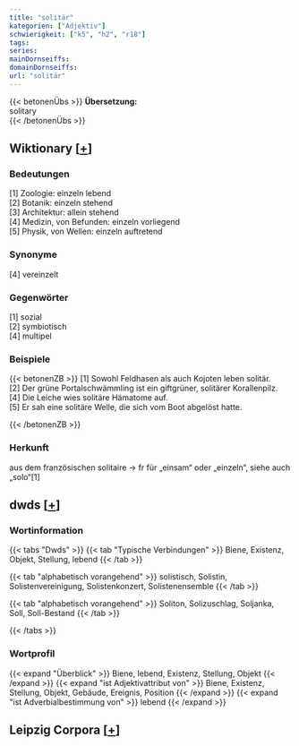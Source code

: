 ```yaml
---
title: "solitär"
kategorien: ["Adjektiv"]
schwierigkeit: ["k5", "h2", "r18"]
tags:
series:
mainDornseiffs:
domainDornseiffs:
url: "solitär"
---
```


{{< betonenÜbs >}}
**Übersetzung:**  
solitary  
{{< /betonenÜbs >}}

## Wiktionary [[+](https://de.wiktionary.org/wiki/solitär)]

### Bedeutungen
[1] Zoologie: einzeln lebend  
[2] Botanik: einzeln stehend  
[3] Architektur: allein stehend  
[4] Medizin, von Befunden: einzeln vorliegend  
[5] Physik, von Wellen: einzeln auftretend  

### Synonyme
[4] vereinzelt  

### Gegenwörter
[1] sozial  
[2] symbiotisch  
[4] multipel  

### Beispiele
{{< betonenZB >}}
[1] Sowohl Feldhasen als auch Kojoten leben solitär.  
[2] Der grüne Portalschwämmling ist ein giftgrüner, solitärer Korallenpilz.  
[4] Die Leiche wies solitäre Hämatome auf.  
[5] Er sah eine solitäre Welle, die sich vom Boot abgelöst hatte.  

{{< /betonenZB >}}
### Herkunft
aus dem französischen solitaire → fr für „einsam“ oder „einzeln“, siehe auch „solo“[1]  



## dwds [[+](https://www.dwds.de/wb/solitär)]

### Wortinformation
{{< tabs "Dwds" >}}
{{< tab "Typische Verbindungen" >}}
Biene, Existenz, Objekt, Stellung, lebend
{{< /tab >}}

{{< tab "alphabetisch vorangehend" >}}
solistisch, Solistin, Solistenvereinigung, Solistenkonzert, Solistenensemble
{{< /tab >}}

{{< tab "alphabetisch vorangehend" >}}
Soliton, Solizuschlag, Soljanka, Soll, Soll-Bestand
{{< /tab >}}

{{< /tabs >}}

### Wortprofil
{{< expand "Überblick" >}} Biene, lebend, Existenz, Stellung, Objekt {{< /expand >}}
{{< expand "ist Adjektivattribut von" >}} Biene, Existenz, Stellung, Objekt, Gebäude, Ereignis, Position {{< /expand >}}
{{< expand "ist Adverbialbestimmung von" >}} lebend {{< /expand >}}

## Leipzig Corpora [[+](https://corpora.uni-leipzig.de/en/res?word=solitär&corpusId=deu_newscrawl-public_2018)]

